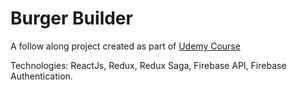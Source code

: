 # Burger Builder

A follow along project created as part of [Udemy Course](https://www.udemy.com/course/react-the-complete-guide-incl-redux/)

Technologies: ReactJs, Redux, Redux Saga, Firebase API, Firebase Authentication.
